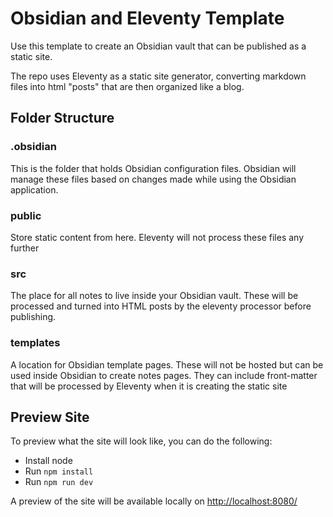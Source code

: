 # Obsidian and Eleventy Template

Use this template to create an Obsidian vault that can be published as a static site.

The repo uses Eleventy as a static site generator, converting markdown files
into html "posts" that are then organized like a blog.

## Folder Structure

### .obsidian

This is the folder that holds Obsidian configuration files. Obsidian will manage these files based on
changes made while using the Obsidian application.

### public

Store static content from here. Eleventy will not process these files any further

### src

The place for all notes to live inside your Obsidian vault. These will be processed and turned into HTML
posts by the eleventy processor before publishing.

### templates

A location for Obsidian template pages. These will not be hosted but can be used inside Obsidian
to create notes pages.
They can include front-matter that will be processed by Eleventy when it is creating the static site


## Preview Site

To preview what the site will look like, you can do the following:

- Install node
- Run `npm install`
- Run `npm run dev`

A preview of the site will be available locally on <http://localhost:8080/>
